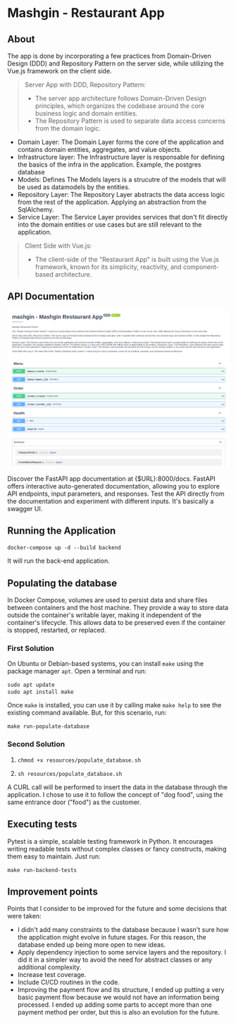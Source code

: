 # Mashgin - Restaurant App

## About

The app is done by incorporating a few practices from Domain-Driven Design (DDD) and Repository Pattern on the server side, while utilizing the Vue.js framework on the client side.

> Server App with DDD, Repository Pattern:
>
> - The server app architecture follows Domain-Driven Design principles, which organizes the codebase around the core business logic and domain entities.
> - The Repository Pattern is used to separate data access concerns from the domain logic.

- Domain Layer: The Domain Layer forms the core of the application and contains domain entities, aggregates, and value objects. 
- Infrastructure layer: The Infrastructure layer is responsable for defining the basics of the infra in the application. Example, the postgres database
- Models: Defines The Models layers is a strucutre of the models that will be used as datamodels by the entities.
- Repository Layer: The Repository Layer abstracts the data access logic from the rest of the application. Applying an abstraction from the SqlAlchemy.
- Service Layer: The Service Layer provides services that don't fit directly into the domain entities or use cases but are still relevant to the application.

> Client Side with Vue.js:
>
> - The client-side of the "Restaurant App" is built using the Vue.js framework, known for its simplicity, reactivity, and component-based architecture.

## API Documentation	

![api_documentation](/resources/api_documentation.png)

Discover the FastAPI app documentation at {$URL}:8000/docs. FastAPI offers interactive auto-generated documentation, allowing you to explore API endpoints, input parameters, and responses. Test the API directly from the documentation and experiment with different inputs. It's basically  a swagger UI.

## Running the Application

```shell
docker-compose up -d --build backend
```

It will run the back-end application.

## Populating the database

In Docker Compose, volumes are used to persist data and share files between containers and the host machine. They provide a way to store data outside the container's writable layer, making it independent of the container's lifecycle. This allows data to be preserved even if the container is stopped, restarted, or replaced.

### First Solution

On Ubuntu or Debian-based systems, you can install `make` using the package manager `apt`. Open a terminal and run:

```shell
sudo apt update
sudo apt install make
```

Once `make` is installed, you can use it by calling make `make help` to see the existing command available. But, for this scenario, run:

```shell
make run-populate-database
```

### Second Solution


1. ```shell
   chmod +x resources/populate_database.sh
   ```

2. ```shell
   sh resources/populate_database.sh
   ```

A CURL call will be performed to insert the data in the database through the application. I chose to use it to follow the concept of "dog food", using the same entrance door ("food") as the customer.

## Executing tests

Pytest is a simple, scalable testing framework in Python. It encourages writing readable tests without complex classes or fancy constructs, making them easy to maintain. Just run:

```shell
make run-backend-tests
```

## Improvement points

Points that I consider to be improved for the future and some decisions that were taken:

- I didn't add many constraints to the database because I wasn't sure how the application might evolve in future stages. For this reason, the database ended up being more open to new ideas.
- Apply dependency injection to some service layers and the repository. I did it in a simpler way to avoid the need for abstract classes or any additional complexity.
- Increase test coverage.
- Include CI/CD routines in the code.
- Improving the payment flow and its structure, I ended up putting a very basic payment flow because we would not have an information being processed. I ended up adding some parts to accept more than one payment method per order, but this is also an evolution for the future.
